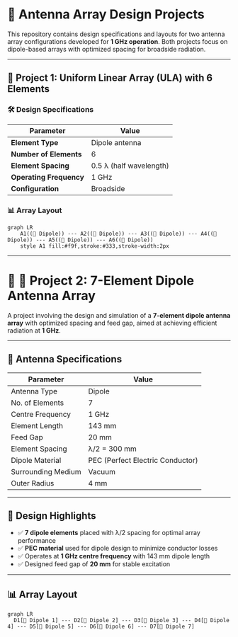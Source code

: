 # 📡 Antenna Array Design Projects  

This repository contains design specifications and layouts for two antenna array configurations developed for **1 GHz operation**. Both projects focus on dipole-based arrays with optimized spacing for broadside radiation.  

---

## 🔹 Project 1: Uniform Linear Array (ULA) with 6 Elements  

### 🛠️ Design Specifications  

| Parameter              | Value                     |
|------------------------|---------------------------|
| **Element Type**       | Dipole antenna            |
| **Number of Elements** | 6                         |
| **Element Spacing**    | 0.5 λ (half wavelength)   |
| **Operating Frequency**| 1 GHz                     |
| **Configuration**      | Broadside                 |

### 📊 Array Layout  

```mermaid
graph LR
    A1((📡 Dipole)) --- A2((📡 Dipole)) --- A3((📡 Dipole)) --- A4((📡 Dipole)) --- A5((📡 Dipole)) --- A6((📡 Dipole))
    style A1 fill:#f9f,stroke:#333,stroke-width:2px
```
---

# 📡 🔹 Project 2: 7-Element Dipole Antenna Array  

A project involving the design and simulation of a **7-element dipole antenna array** with optimized spacing and feed gap, aimed at achieving efficient radiation at **1 GHz**.  

---

## 🔧 Antenna Specifications  

| Parameter              | Value                |
|------------------------|----------------------|
| Antenna Type           | Dipole               |
| No. of Elements        | 7                    |
| Centre Frequency       | 1 GHz                |
| Element Length         | 143 mm               |
| Feed Gap               | 20 mm                |
| Element Spacing        | λ/2 = 300 mm         |
| Dipole Material        | PEC (Perfect Electric Conductor) |
| Surrounding Medium     | Vacuum               |
| Outer Radius           | 4 mm                 |

---

## 🎯 Design Highlights  

- ✅ **7 dipole elements** placed with λ/2 spacing for optimal array performance  
- ✅ **PEC material** used for dipole design to minimize conductor losses  
- ✅ Operates at **1 GHz centre frequency** with 143 mm dipole length  
- ✅ Designed feed gap of **20 mm** for stable excitation  

---

## 📊 Array Layout  

```mermaid
graph LR
  D1[📡 Dipole 1] --- D2[📡 Dipole 2] --- D3[📡 Dipole 3] --- D4[📡 Dipole 4] --- D5[📡 Dipole 5] --- D6[📡 Dipole 6] --- D7[📡 Dipole 7]

